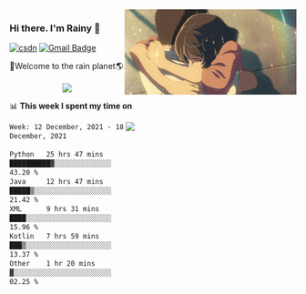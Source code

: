<img  align='right' height="150" src="https://github.com/LikeRainDay/LikeRainDay/blob/master/pic/img_rain_1.gif?raw=true">



### Hi there. I'm Rainy :lemon:

[![csdn](https://img.shields.io/badge/-csdn-c14438?style=flat-square&logo=c&logoColor=white)](https://blog.csdn.net/qq_15807167)
[![Gmail Badge](https://img.shields.io/badge/-gmail-c14438?style=flat-square&logo=Gmail&logoColor=white&link=mailto:houshuai0816@gmail.com)](mailto:houshuai0816@gmail.com)

🚀Welcome to the rain planet🌎

<center>
<img align='center'  src="https://source.unsplash.com/random/1200x600">
</center>

📊 **This week I spent my time on**

<img align='right'   width="300" src="https://github-readme-stats.vercel.app/api?username=LikeRainDay&show_icons=true&title_color=fff&icon_color=79ff97&text_color=9f9f9f&bg_color=151515">

<!--START_SECTION:waka-->
```text
Week: 12 December, 2021 - 18 December, 2021

Python   25 hrs 47 mins  ██████████▓░░░░░░░░░░░░░░   43.20 % 
Java     12 hrs 47 mins  █████▒░░░░░░░░░░░░░░░░░░░   21.42 % 
XML      9 hrs 31 mins   ████░░░░░░░░░░░░░░░░░░░░░   15.96 % 
Kotlin   7 hrs 59 mins   ███▒░░░░░░░░░░░░░░░░░░░░░   13.37 % 
Other    1 hr 20 mins    ▓░░░░░░░░░░░░░░░░░░░░░░░░   02.25 % 
```
<!--END_SECTION:waka-->
